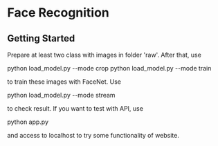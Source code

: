 # Face Recognition

## Getting Started

Prepare at least two class with images in folder 'raw'. After that, use

  python load_model.py --mode crop
  python load_model.py --mode train
  
to train these images with FaceNet. Use

  python load_model.py --mode stream
  
to check result. If you want to test with API, use

  python app.py

and access to localhost to try some functionality of website.
